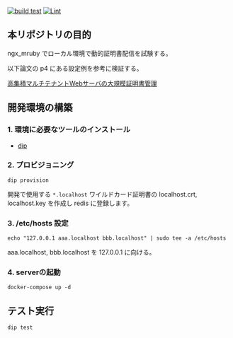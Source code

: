 [![build test](https://github.com/kenzo0107/ngx_mruby-ssl-dynamic-delivery/actions/workflows/build_test.yml/badge.svg)](https://github.com/kenzo0107/ngx_mruby-ssl-dynamic-delivery/actions/workflows/build_test.yml) [![Lint](https://github.com/kenzo0107/ngx_mruby-ssl-dynamic-delivery/actions/workflows/lint.yml/badge.svg)](https://github.com/kenzo0107/ngx_mruby-ssl-dynamic-delivery/actions/workflows/lint.yml)

## 本リポジトリの目的
ngx_mruby でローカル環境で動的証明書配信を試験する。

以下論文の p4 にある設定例を参考に検証する。

[高集積マルチテナントWebサーバの大規模証明書管理](https://rand.pepabo.com/papers/iot37-proceeding-matsumotory.pdf)


## 開発環境の構築

### 1. 環境に必要なツールのインストール

- [dip](https://github.com/bibendi/dip)

### 2. プロビジョニング

```console
dip provision
```

開発で使用する `*.localhost` ワイルドカード証明書の localhost.crt, localhost.key を作成し redis に登録します。

### 3. /etc/hosts 設定

```console
echo "127.0.0.1 aaa.localhost bbb.localhost" | sudo tee -a /etc/hosts
```

aaa.localhost, bbb.localhost を 127.0.0.1 に向ける。

### 4. serverの起動

```console
docker-compose up -d
```

## テスト実行

```console
dip test
```
